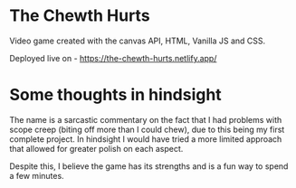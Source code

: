 # The Chewth Hurts
Video game created with the canvas API, HTML, Vanilla JS and CSS.

Deployed live on - https://the-chewth-hurts.netlify.app/

# Some thoughts in hindsight

The name is a sarcastic commentary on the fact that I had problems with scope creep (biting off more than I could chew), due to this being my first complete project. In hindsight I would have tried a more limited approach that allowed for greater polish on each aspect.

Despite this, I believe the game has its strengths and is a fun way to spend a few minutes.
